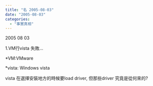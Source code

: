 ```yaml
---
title: "名 2005-08-03"
date: "2005-08-03"
categories: 
  - "事實真相"
---
```


2005 08 03

1.VM行vista 失敗...

\*VM:VMware

\*vista: Windows vista

vista 在選擇安裝地方的時候要load driver, 但那些driver 究竟是從何來的?
